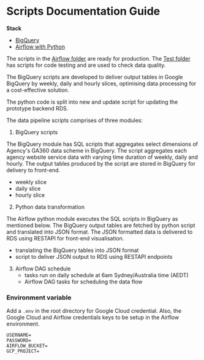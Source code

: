 # Scripts Documentation Guide

**Stack**

- [BigQuery](https://cloud.google.com/bigquery/docs/introduction)
- [Airflow with Python](https://airflow.apache.org/docs/stable/)

The scripts in the [Airflow folder](https://github.com/AusDTO/observatory-service/tree/develop/bq_scripts/airflow) are ready for production.
The [Test folder](https://github.com/AusDTO/observatory-service/tree/develop/bq_scripts/test) has scripts for code testing and are used to check data quality.

The BigQuery scripts are developed to deliver output tables in Google BigQuery by weekly, daily and hourly slices, optimising data processing for a cost-effective solution.

The python code is split into new and update script for updating the prototype backend RDS.

The data pipeline scripts comprises of three modules:

1. BigQuery scripts

The BigQuery module has SQL scripts that aggregates select dimensions of Agency's GA360 data scheme in BigQuery. The script aggregates each agency website service data with varying time duration of weekly, daily and hourly. The output tables produced by the script are stored in BigQuery for delivery to front-end.

   - weekly slice
   - daily slice
   - hourly slice



2. Python data transformation

The Airflow python module executes the SQL scripts in BigQuery as mentioned below. The BigQuery output tables are fetched by python script and translated into JSON format. The JSON formatted data is delivered to RDS using RESTAPI for front-end visualisation.

   - translating the BigQuery tables into JSON format
   - script to deliver JSON output to RDS using RESTAPI endpoints

3. Airflow DAG schedule
   - tasks run on daily schedule at 6am Sydney/Australia time (AEDT)
   - Airflow DAG tasks for scheduling the data flow

### Environment variable

Add a `.env` in the root directory for Google Cloud credential. Also, the Google Cloud and Airflow credentials keys to be setup in the Airflow environment.

```
USERNAME=
PASSWORD=
AIRFLOW_BUCKET=
GCP_PROJECT=
```
